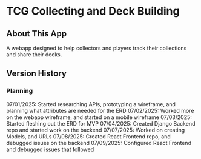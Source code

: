 # TCG Collecting and Deck Building

## About This App
A webapp designed to help collectors and players track their collections and share their decks.

## Version History


### Planning
07/01/2025: Started researching APIs, prototyping a wireframe, and planning what attributes are needed for the ERD
07/02/2025: Worked more on the webapp wireframe, and started on a mobile wireframe
07/03/2025: Started fleshing out the ERD for MVP
07/04/2025: Created Django Backend repo and started work on the backend
07/07/2025: Worked on creating Models, and URLs
07/08/2025: Created React Frontend repo, and debugged issues on the backend
07/09/2025: Configured React Frontend and debugged issues that followed